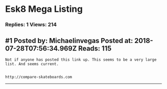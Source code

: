 # Esk8 Mega Listing

### Replies: 1 Views: 214

## \#1 Posted by: Michaelinvegas Posted at: 2018-07-28T07:56:34.969Z Reads: 115

```
Not if anyone has posted this link up. This seems to be a very large list. And seems current.


http://compare-skateboards.com
```

---
